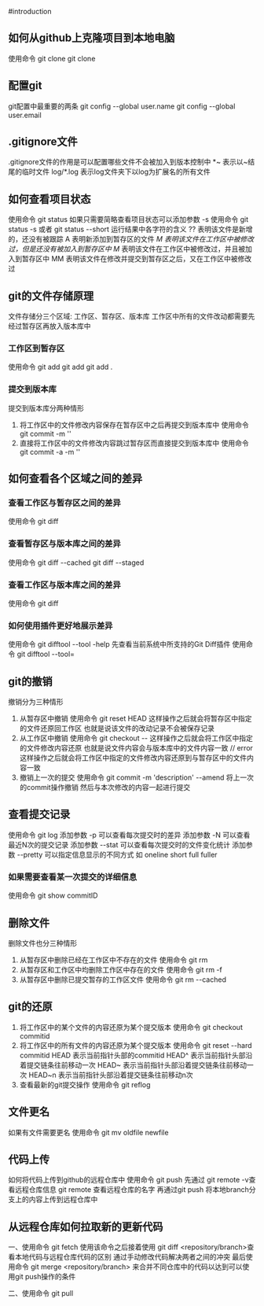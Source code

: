 #introduction
## 如何从github上克隆项目到本地电脑
使用命令 git clone
git clone <remote address>

## 配置git
git配置中最重要的两条
git config --global user.name
git config --global user.email

## .gitignore文件
.gitignore文件的作用是可以配置哪些文件不会被加入到版本控制中
*~ 表示以~结尾的临时文件
log/\*.log 表示log文件夹下以log为扩展名的所有文件

## 如何查看项目状态
使用命令 git status
如果只需要简略查看项目状态可以添加参数 -s
使用命令 git status -s 或者 git status --short
运行结果中各字符的含义
?? 表明该文件是新增的，还没有被跟踪
A  表明新添加到暂存区的文件
_M 表明该文件在工作区中被修改过，但是还没有被加入到暂存区中
M_ 表明该文件在工作区中被修改过，并且被加入到暂存区中
MM 表明该文件在修改并提交到暂存区之后，又在工作区中被修改过


## git的文件存储原理
文件存储分三个区域: 工作区、暂存区、版本库
工作区中所有的文件改动都需要先经过暂存区再放入版本库中

### 工作区到暂存区
使用命令 git add
git add <file>
git add .

### 提交到版本库
提交到版本库分两种情形
1. 将工作区中的文件修改内容保存在暂存区中之后再提交到版本库中
使用命令 git commit -m ''
2. 直接将工作区中的文件修改内容跳过暂存区而直接提交到版本库中
使用命令 git commit -a -m ''

## 如何查看各个区域之间的差异
### 查看工作区与暂存区之间的差异
使用命令 git diff

### 查看暂存区与版本库之间的差异
使用命令 git diff --cached
        git diff --staged

### 查看工作区与版本库之间的差异
使用命令 git diff <branchName>

### 如何使用插件更好地展示差异
使用命令 git difftool --tool -help
先查看当前系统中所支持的Git Diff插件
使用命令 git difftool --tool=<plugin>


## git的撤销
撤销分为三种情形
1. 从暂存区中撤销
使用命令 git reset HEAD <file>
这样操作之后就会将暂存区中指定的文件还原回工作区 也就是说该文件的改动记录不会被保存记录
2. 从工作区中撤销
使用命令 git checkout -- <file>
这样操作之后就会将工作区中指定的文件修改内容还原 也就是说文件内容会与版本库中的文件内容一致 // error
这样操作之后就会将工作区中指定的文件修改内容还原到与暂存区中的文件内容一致
3. 撤销上一次的提交
使用命令 git commit -m 'description' --amend
将上一次的commit操作撤销 然后与本次修改的内容一起进行提交

## 查看提交记录
使用命令 git log
添加参数 -p 可以查看每次提交时的差异
添加参数 -N 可以查看最近N次的提交记录
添加参数 --stat 可以查看每次提交时的文件变化统计
添加参数 --pretty 可以指定信息显示的不同方式 如 oneline short full fuller
### 如果需要查看某一次提交的详细信息
使用命令 git show commitID

## 删除文件
删除文件也分三种情形
1. 从暂存区中删除已经在工作区中不存在的文件
使用命令 git rm <file>
2. 从暂存区和工作区中均删除工作区中存在的文件
使用命令 git rm -f <file>
3. 从暂存区中删除已提交暂存的工作区文件
使用命令 git rm --cached <file>

## git的还原
1. 将工作区中的某个文件的内容还原为某个提交版本
使用命令 git checkout commitid <file>
2. 将工作区中的所有文件的内容还原为某个提交版本
使用命令 git reset --hard commitid
HEAD 表示当前指针头部的commitid
HEAD^ 表示当前指针头部沿着提交链条往前移动一次
HEAD~ 表示当前指针头部沿着提交链条往前移动一次
HEAD~n 表示当前指针头部沿着提交链条往前移动n次
3. 查看最新的git提交操作
使用命令 git reflog

## 文件更名
如果有文件需要更名 使用命令 git mv oldfile newfile


## 代码上传
如何将代码上传到github的远程仓库中
使用命令 git push
先通过 git remote -v查看远程仓库信息
git remote 查看远程仓库的名字
再通过git push <repository> <branch>
将本地branch分支上的内容上传到远程仓库中

## 从远程仓库如何拉取新的更新代码
一、使用命令 git fetch
使用该命令之后接着使用 git diff <local-branch> <repository/branch>查看本地代码与远程仓库代码的区别
通过手动修改代码解决两者之间的冲突
最后使用命令 git merge <repository/branch> 来合并不同仓库中的代码以达到可以使用git push操作的条件

二、使用命令 git pull
